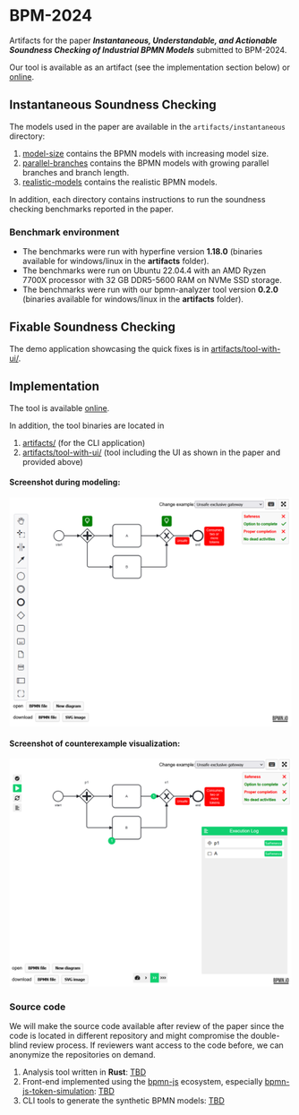 # BPM-2024

Artifacts for the paper _**Instantaneous, Understandable, and Actionable Soundness Checking of Industrial BPMN Models**_ submitted to BPM-2024.

Our tool is available as an artifact (see the implementation section below) or [online](https://bpm-2024.whitefield-c9fed487.northeurope.azurecontainerapps.io/).

## Instantaneous Soundness Checking

The models used in the paper are available in the `artifacts/instantaneous` directory:
1. [model-size](./artifacts/instantaneous/model-size) contains the BPMN models with increasing model size.
2. [parallel-branches](./artifacts/instantaneous/parallel-branches) contains the BPMN models with growing parallel branches and branch length.
3. [realistic-models](./artifacts/instantaneous/realistic-models) contains the realistic BPMN models.

In addition, each directory contains instructions to run the soundness checking benchmarks reported in the paper.

### Benchmark environment
- The benchmarks were run with hyperfine version **1.18.0** (binaries available for windows/linux in the **artifacts** folder).
- The benchmarks were run on Ubuntu 22.04.4 with an AMD Ryzen 7700X processor with 32 GB DDR5-5600 RAM on NVMe SSD storage.
- The benchmarks were run with our bpmn-analyzer tool version **0.2.0** (binaries available for windows/linux in the **artifacts** folder).

## Fixable Soundness Checking
The demo application showcasing the quick fixes is in [artifacts/tool-with-ui/](./artifacts/tool-with-ui/README.md).

## Implementation
The tool is available [online](https://bpm-2024.whitefield-c9fed487.northeurope.azurecontainerapps.io/).

In addition, the tool binaries are located in
1. [artifacts/](./artifacts/README.md) (for the CLI application)
2. [artifacts/tool-with-ui/](./artifacts/tool-with-ui/README.md) (tool including the UI as shown in the paper and provided above)

#### Screenshot during modeling:
![Screenshot 1 of the tool](./artifacts/images/Screenshot1.png)

#### Screenshot of counterexample visualization:
![Screenshot 2 of the tool](./artifacts/images/Screenshot2.png)

### Source code
We will make the source code available after review of the paper since the code is located in different repository and might compromise the double-blind review process.
If reviewers want access to the code before, we can anonymize the repositories on demand.

1. Analysis tool written in **Rust**: [TBD](https://github.com/)
2. Front-end implemented using the [bpmn-js](https://github.com/bpmn-io/bpmn-js) ecosystem, especially [bpmn-js-token-simulation](https://github.com/bpmn-io/bpmn-js-token-simulation): [TBD](https://github.com/)
3. CLI tools to generate the synthetic BPMN models: [TBD](https://github.com/)

